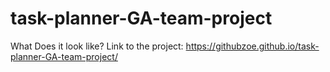 # task-planner-GA-team-project
What Does it look like?
Link to the project: https://githubzoe.github.io/task-planner-GA-team-project/